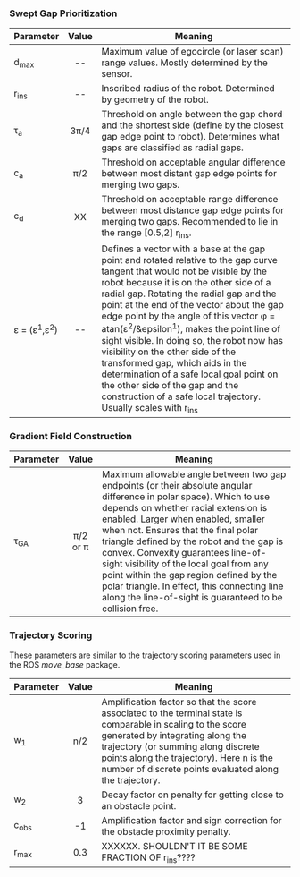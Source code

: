 ### Swept Gap Prioritization

| Parameter |        Value      | Meaning |
| --------- | :---------------: | ------- |
| d<sub>max</sub> | --| Maximum value of egocircle (or laser scan) range values. Mostly determined by the sensor. |
| r<sub>ins</sub> | -- | Inscribed radius of the robot. Determined by geometry of the robot. |
| &tau;<sub>a</sub> | 3&pi;/4 | Threshold on angle between the gap chord and the shortest side (define by the closest gap edge point to robot). Determines what gaps are classified as radial gaps. |
| c<sub>a</sub> | &pi;/2 | Threshold on acceptable angular difference between most distant gap edge points for merging two gaps. |
| c<sub>d</sub> | XX | Threshold on acceptable range difference between most distance gap edge points for merging two gaps. Recommended to lie in the range  [0.5,2] r<sub>ins</sub>. |
| &epsilon; = (&epsilon;<sup>1</sup>,&epsilon;<sup>2</sup>) | -- | Defines a vector with a base at the gap point and rotated relative to the gap curve tangent that would not be visible by the robot because it is on the other side of a radial gap. Rotating the radial gap and the point at the end of the vector about the gap edge point by the angle of this vector &phi; = atan(&epsilon;<sup>2</sup>/&epsilon<sup>1</sup>), makes the point line of sight visible. In doing so, the robot now has visibility on the other side of the transformed gap, which aids in the determination of a safe local goal point on the other side of the gap and the construction of a safe local trajectory. Usually scales with r<sub>ins</sub>|

### Gradient Field Construction
| Parameter |        Value      | Meaning |
| --------- | :---------------: | ------- |
| &tau;<sub>GA</sub> | &pi;/2 or &pi; | Maximum allowable angle between two gap endpoints (or their absolute angular difference in polar space). Which to use depends on whether radial extension is enabled. Larger when enabled, smaller when not. Ensures that the final polar triangle defined by the robot and the gap is convex. Convexity guarantees line-of-sight visibility of the local goal from any point within the gap region defined by the polar triangle. In effect, this connecting line along the line-of-sight is guaranteed to be collision free. |

### Trajectory Scoring
These parameters are similar to the trajectory scoring parameters used in the ROS _move\_base_ package.

| Parameter |        Value      | Meaning |
| --------- | :---------------: | ------- |
| w<sub>1</sub> | n/2 | Amplification factor so that the score associated to the terminal state is comparable in scaling to the score generated by integrating along the trajectory (or summing along discrete points along the trajectory). Here n is the number of discrete points evaluated along the trajectory. |
| w<sub>2</sub> | 3 | Decay factor on penalty for getting close to an obstacle point. |
| c<sub>obs</sub> | -1 | Amplification factor and sign correction for the obstacle proximity penalty. |
| r<sub>max</sub> | 0.3 | XXXXXX. SHOULDN'T IT BE SOME FRACTION OF r<sub>ins</sub>???? |

